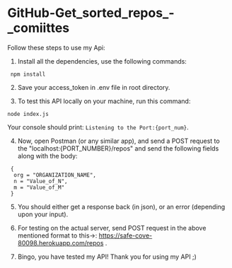 # GitHub-Get_sorted_repos_-_comiittes

Follow these steps to use my Api:

1. Install all the dependencies, use the following commands:
```
 npm install
 ```
 
 2. Save your access_token in .env file in root directory.
 
 3. To test this API locally on your machine, run this command:
 ```
 node index.js
 ```
 Your console should print: `Listening to the Port:{port_num}`.
 
 4. Now, open Postman (or any similar app), and send a POST request to the "localhost:{PORT_NUMBER}/repos" and send the following fields along with the body:
 ```
  {
   org = "ORGANIZATION_NAME",
   n = "Value_of_N",
   m = "Value_of_M"
  }
  ```
  
  5. You should either get a response back (in json), or an error (depending upon your input).
  
  6. For testing on the actual server, send POST request in the above mentioned format to this->: https://safe-cove-80098.herokuapp.com/repos .
  
  7. Bingo, you have tested my API! Thank you for using my API ;)

